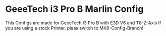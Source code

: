 # GeeeTech i3 Pro B Marlin Config

This Configs are made for GeeeTech i3 Pro B with E3D V6 and T8-Z-Axis
If you are using a stock Printer, pleas switch to MK8-Config-Branch!
